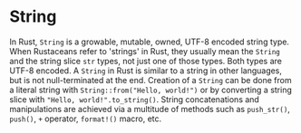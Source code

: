 # String

In Rust, `String` is a growable, mutable, owned, UTF-8 encoded string type. When Rustaceans refer to 'strings' in Rust, they usually mean the `String` and the string slice `str` types, not just one of those types. Both types are UTF-8 encoded. A `String` in Rust is similar to a string in other languages, but is not null-terminated at the end. Creation of a `String` can be done from a literal string with `String::from("Hello, world!")` or by converting a string slice with `"Hello, world!".to_string()`. String concatenations and manipulations are achieved via a multitude of methods such as `push_str()`, `push()`, `+` operator, `format!()` macro, etc.
